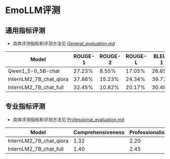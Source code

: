 # EmoLLM评测

## 通用指标评测

* 具体评测指标和评测方法见 [General_evaluation.md](./General_evaluation.md)

| Model    | ROUGE-1 | ROUGE-2 | ROUGE-L | BLEU-1  | BLEU-2  | BLEU-3  | BLEU-4  |
|----------|---------|---------|---------|---------|---------|---------|---------|
| Qwen1_5-0_5B-chat | 27.23%  | 8.55%   | 17.05%  | 26.65%  | 13.11%  | 7.19%   | 4.05%   |
| InternLM2_7B_chat_qlora  | 37.86%  | 15.23%   | 24.34%  | 39.71%  | 22.66%  | 14.26%   | 9.21%   |
| InternLM2_7B_chat_full  | 32.45%  | 10.82%   | 20.17%  | 30.48%  | 15.67%  | 8.84%   | 5.02%   |

## 专业指标评测

* 具体评测指标和评测方法见 [Professional_evaluation.md](./Professional_evaluation.md)

|       Model       |    Comprehensiveness  |   Professionalism  |  Authenticity   | Safety  |
|-------------------|-----------------------|-------------------|-----------------|---------|
| InternLM2_7B_chat_qlora |      1.32       |        2.20       |      2.10       | 1.00    |
| InternLM2_7B_chat_full  |      1.40       |        2.45       |      2.24       | 1.00    |

